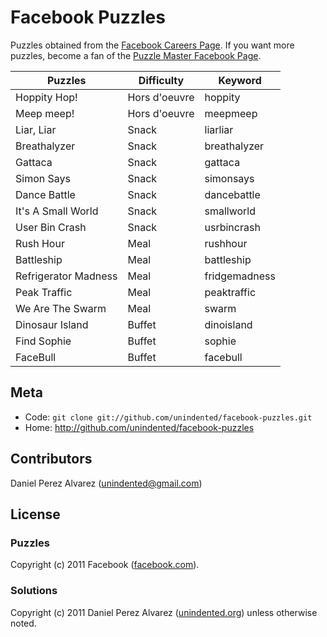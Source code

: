 # Facebook Puzzles

Puzzles obtained from the [Facebook Careers Page](http://www.facebook.com/careers/puzzles.php). If you want more puzzles, become a fan of the [Puzzle Master Facebook Page](http://www.facebook.com/PuzzleMaster).

**Puzzles**          | **Difficulty** | **Keyword**
---------------------|----------------|--------------
Hoppity Hop!         | Hors d'oeuvre  | hoppity
Meep meep!           | Hors d'oeuvre  | meepmeep
Liar, Liar           | Snack          | liarliar
Breathalyzer         | Snack          | breathalyzer
Gattaca              | Snack          | gattaca
Simon Says           | Snack          | simonsays
Dance Battle         | Snack          | dancebattle
It's A Small World   | Snack          | smallworld
User Bin Crash       | Snack          | usrbincrash
Rush Hour            | Meal           | rushhour
Battleship           | Meal           | battleship
Refrigerator Madness | Meal           | fridgemadness
Peak Traffic         | Meal           | peaktraffic
We Are The Swarm     | Meal           | swarm
Dinosaur Island      | Buffet         | dinoisland
Find Sophie          | Buffet         | sophie
FaceBull             | Buffet         | facebull

## Meta

* Code: `git clone git://github.com/unindented/facebook-puzzles.git`
* Home: <http://github.com/unindented/facebook-puzzles>

## Contributors

Daniel Perez Alvarez ([unindented@gmail.com](mailto:unindented@gmail.com))

## License

### Puzzles

Copyright (c) 2011 Facebook ([facebook.com](http://www.facebook.com/)).

### Solutions

Copyright (c) 2011 Daniel Perez Alvarez ([unindented.org](http://unindented.org/)) unless otherwise noted.

